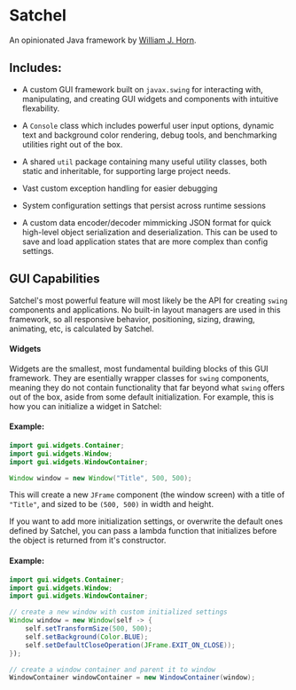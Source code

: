 # Satchel

An opinionated Java framework by [William J. Horn](https://github.com/william-horn).

## Includes:

* A custom GUI framework built on `javax.swing` for interacting with, manipulating, and creating GUI widgets and components with intuitive flexability.

* A `Console` class which includes powerful user input options, dynamic text and background color rendering, debug tools, and benchmarking utilities right out of the box.

* A shared `util` package containing many useful utility classes, both static and inheritable, for supporting large project needs.

* Vast custom exception handling for easier debugging

* System configuration settings that persist across runtime sessions

* A custom data encoder/decoder mimmicking JSON format for quick high-level object serialization and deserialization. This can be used to save and load application states that are more complex than config settings.

## GUI Capabilities

Satchel's most powerful feature will most likely be the API for creating `swing` components and applications. No built-in layout managers are used in this framework, so all responsive behavior, positioning, sizing, drawing, animating, etc, is calculated by Satchel.

#### Widgets

Widgets are the smallest, most fundamental building blocks of this GUI framework. They are esentially wrapper classes for `swing` components, meaning they do not contain functionality that far beyond what `swing` offers out of the box, aside from some default initialization. For example, this is how you can initialize a widget in Satchel:

#### Example:
```java
import gui.widgets.Container;
import gui.widgets.Window;
import gui.widgets.WindowContainer;

Window window = new Window("Title", 500, 500);
```

This will create a new `JFrame` component (the window screen) with a title of `"Title"`, and sized to be `(500, 500)` in width and height.

If you want to add more initialization settings, or overwrite the default ones defined by Satchel, you can pass a lambda function that initializes before the object is returned from it's constructor. 

#### Example:

```java
import gui.widgets.Container;
import gui.widgets.Window;
import gui.widgets.WindowContainer;

// create a new window with custom initialized settings
Window window = new Window(self -> {
	self.setTransformSize(500, 500);
	self.setBackground(Color.BLUE);
	self.setDefaultCloseOperation(JFrame.EXIT_ON_CLOSE));
});

// create a window container and parent it to window
WindowContainer windowContainer = new WindowContainer(window);
```